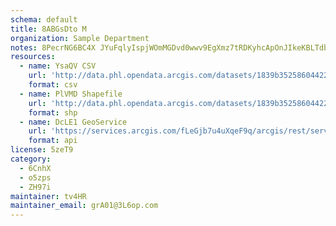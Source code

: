 ```yaml
---
schema: default
title: 8ABGsDto M 
organization: Sample Department 
notes: 8PecrNG6BC4X JYuFqlyIspjWOmMGDvd0wwv9EgXmz7tRDKyhcApOnJIkeKBLTdbHYHWkNjZLrF3ziZn1QCSU61E5VUslq7fa92a 
resources:
  - name: YsaQV CSV
    url: 'http://data.phl.opendata.arcgis.com/datasets/1839b35258604422b0b520cbb668df0d_0.csv'
    format: csv
  - name: PlVMD Shapefile
    url: 'http://data.phl.opendata.arcgis.com/datasets/1839b35258604422b0b520cbb668df0d_0.zip'
    format: shp
  - name: DcLE1 GeoService
    url: 'https://services.arcgis.com/fLeGjb7u4uXqeF9q/arcgis/rest/services/Air_Monitoring_Stations/FeatureServer/0/query'
    format: api
license: 5zeT9 
category:
  - 6CnhX 
  - o5zps 
  - ZH97i 
maintainer: tv4HR  
maintainer_email: grA01@3L6op.com
---
```

